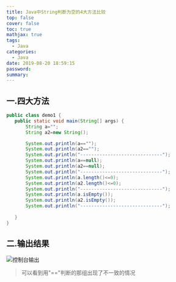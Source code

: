 ```yaml
---
title: Java中String判断为空的4大方法比较
top: false
cover: false
toc: true
mathjax: true
tags:
  - Java
categories:
  - Java
date: 2019-08-20 18:59:15
password:
summary:
---
```


## 一.四大方法
```java
public class demo1 {
   public static void main(String[] args) {
       String a="";
       String a2=new String();

       System.out.println(a=="");
       System.out.println(a2=="");
       System.out.println("------------------------------");
       System.out.println(a==null);
       System.out.println(a2==null);
       System.out.println("------------------------------");
       System.out.println(a.length()<=0);
       System.out.println(a2.length()<=0);
       System.out.println("------------------------------");
       System.out.println(a.isEmpty());
       System.out.println(a2.isEmpty());
       System.out.println("------------------------------");
       
   }
}
```
## 二.输出结果
![控制台输出](https://cdn.jsdelivr.net/gh/greycodee/images@main/images/2021/10/08/javaands1.png)

>可以看到用"=="判断的那组出现了不一致的情况
